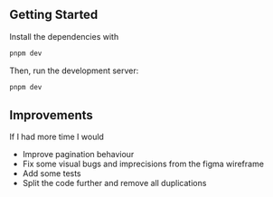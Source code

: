 ## Getting Started

Install the dependencies with

```bash
pnpm dev
```

Then, run the development server:

```bash
pnpm dev
```

## Improvements

If I had more time I would

- Improve pagination behaviour
- Fix some visual bugs and imprecisions from the figma wireframe
- Add some tests
- Split the code further and remove all duplications
